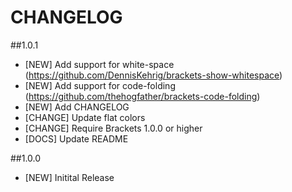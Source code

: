 CHANGELOG
=========

##1.0.1
- [NEW] Add support for white-space (https://github.com/DennisKehrig/brackets-show-whitespace)
- [NEW] Add support for code-folding (https://github.com/thehogfather/brackets-code-folding)
- [NEW] Add CHANGELOG
- [CHANGE] Update flat colors
- [CHANGE] Require Brackets 1.0.0 or higher
- [DOCS] Update README

##1.0.0
- [NEW] Initital Release